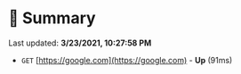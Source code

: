 # 📖 Summary
Last updated: **3/23/2021, 10:27:58 PM**

- `GET` [https://google.com](https://google.com) - **Up** (91ms)
